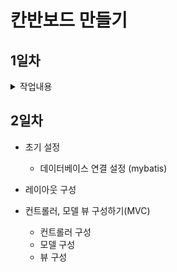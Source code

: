 # 칸반보드 만들기 

## 1일차
<details>
    <summary>
        작업내용
</summary>
    1. 의존성 추가 <br>
    2. 톰캣 서버 셋팅 <br>
</details>

## 2일차

* 초기 설정
    - 데이터베이스 연결 설정 (mybatis)

* 레이아웃 구성
* 컨트롤러, 모델 뷰 구성하기(MVC)
    - 컨트롤러 구성
    - 모델 구성
    - 뷰 구성